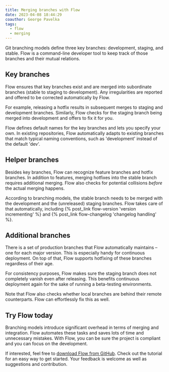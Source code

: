 ```yaml
---
title: Merging branches with Flow
date: 2023-04-08 18:44:29
coauthor: George Pavelka
tags:
  - flow
  - merging
---
```


Git branching models define three key branches: development, staging, and stable. Flow is a command-line developer tool to keep track of those branches and their mutual relations.

<!-- more -->

## Key branches

Flow ensures that key branches exist and are merged into subordinate branches (stable to staging to development). Any irregularities are reported and offered to be corrected automatically by Flow.

For example, releasing a hotfix results in subsequent merges to staging and development branches. Similarly, Flow checks for the staging branch being merged into development and offers to fix it for you.

Flow defines default names for the key branches and lets you specify your own. In existing repositories, Flow automatically adapts to existing branches that match typical naming conventions, such as 'development' instead of the default 'dev'.

## Helper branches

Besides key branches, Flow can recognize feature branches and hotfix branches. In addition to features, merging hotfixes into the stable branch requires additional merging. Flow also checks for potential collisions *before* the actual merging happens.

According to branching models, the stable branch needs to be merged with the development and the (unreleased) staging branches. Flow takes care of that automatically, including {% post_link flow-version 'version incrementing' %} and {% post_link flow-changelog 'changelog handling' %}.

## Additional branches

There is a set of production branches that Flow automatically maintains – one for each major version. This is especially handy for continuous deployment. On top of that, Flow supports hotfixing of these branches regardless of their age.

For consistency purposes, Flow makes sure the staging branch does not completely vanish even after releasing. This benefits continuous deployment again for the sake of running a beta-testing environments.

Note that Flow also checks whether local branches are behind their remote counterparts. Flow can effortlessly fix this as well.

## Try Flow today

Branching models introduce significant overhead in terms of merging and integration. Flow automates these tasks and saves lots of time and unnecessary mistakes. With Flow, you can be sure the project is compliant and you can focus on the development.

If interested, feel free to [download Flow from GitHub](https://github.com/internetguru/flow). Check out the tutorial for an easy way to get started. Your feedback is welcome as well as suggestions and contribution.
